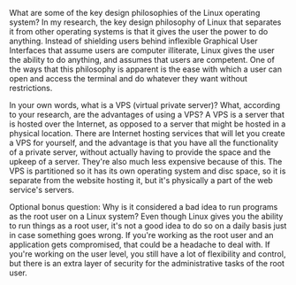 What are some of the key design philosophies of the Linux operating system?
In my research, the key design philosophy of Linux that separates it from other operating systems is that it gives the user the power to do anything. Instead of shielding users behind inflexible Graphical User Interfaces that assume users are computer illiterate, Linux gives the user the ability to do anything, and assumes that users are competent. One of the ways that this philosophy is apparent is the ease with which a user can open and access the terminal and do whatever they want without restrictions.


In your own words, what is a VPS (virtual private server)? What, according to your research, are the advantages of using a VPS?
A VPS is a server that is hosted over the Internet, as opposed to a server that might be hosted in a physical location. There are Internet hosting services that will let you create a VPS for yourself, and the advantage is that you have all the functionality of a private server, without actually having to provide the space and the upkeep of a server. They're also much less expensive because of this. The VPS is partitioned so it has its own operating system and disc space, so it is separate from the website hosting it, but it's physically a part of the web service's servers.


Optional bonus question: Why is it considered a bad idea to run programs as the root user on a Linux system?
Even though Linux gives you the ability to run things as a root user, it's not a good idea to do so on a daily basis just in case something goes wrong. If you're working as the root user and an application gets compromised, that could be a headache to deal with. If you're working on the user level, you still have a lot of flexibility and control, but there is an extra layer of security for the administrative tasks of the root user.